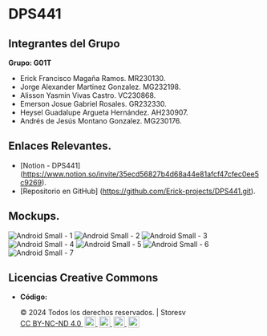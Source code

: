# DPS441

## Integrantes del Grupo

**Grupo: G01T**
- Erick Francisco Magaña Ramos. MR230130.
- Jorge Alexander Martinez Gonzalez. MG232198.
-	Alisson Yasmin Vivas Castro. VC230868.
-	Emerson Josue Gabriel Rosales. GR232330.
- Heysel Guadalupe Argueta Hernández. AH230907.
- Andrés de Jesús Montano Gonzalez. MG230176.

## Enlaces Relevantes.

- [Notion - DPS441] (https://www.notion.so/invite/35ecd56827b4d68a44e81afcf47cfec0ee5c9269).
- [Repositorio en GitHub] (https://github.com/Erick-projects/DPS441.git).
  
## Mockups.
![Android Small - 1](https://github.com/Erick-projects/DPS441-/assets/124595071/498bd0f9-bba4-4df9-8ffb-5ad53a09dfe7)
![Android Small - 2](https://github.com/Erick-projects/DPS441-/assets/124595071/5bab3f4c-448e-4580-b68a-e61e9a14f09a)
![Android Small - 3](https://github.com/Erick-projects/DPS441-/assets/124595071/e65d878d-4441-4372-af9b-4b6ff1358994)
![Android Small - 4](https://github.com/Erick-projects/DPS441-/assets/124595071/914c2f89-d431-4909-8524-7546c49724f5)
![Android Small - 5](https://github.com/Erick-projects/DPS441-/assets/124595071/766d2613-bd09-4951-a19d-4c90cda17a4c)
![Android Small - 6](https://github.com/Erick-projects/DPS441-/assets/124595071/1609d984-c5e2-432a-b305-ec28c2437d9e)
![Android Small - 7](https://github.com/Erick-projects/DPS441-/assets/124595071/494c0937-1752-4d9c-8166-875c4d3bbe58)

## Licencias Creative Commons

- **Código:**
  <div class="footer-license">
            <p>&copy; 2024 Todos los derechos reservados. | Storesv
                <span xmlns:cc="http://creativecommons.org/ns#" xmlns:dct="http://purl.org/dc/terms">
                    <a href="http://creativecommons.org/licenses/by-nc-nd/4.0/?ref=chooser-v1" target="_blank"
                        rel="license noopener noreferrer" style="display:inline-block;">
                        CC BY-NC-ND 4.0
                        <img style="height:22px!important;margin-left:3px;vertical-align:text-bottom;"
                            src="https://mirrors.creativecommons.org/presskit/icons/cc.svg?ref=chooser-v1">
                        <img style="height:22px!important;margin-left:3px;vertical-align:text-bottom;"
                            src="https://mirrors.creativecommons.org/presskit/icons/by.svg?ref=chooser-v1">
                        <img style="height:22px!important;margin-left:3px;vertical-align:text-bottom;"
                            src="https://mirrors.creativecommons.org/presskit/icons/nc.svg?ref=chooser-v1">
                        <img style="height:22px!important;margin-left:3px;vertical-align:text-bottom;"
                            src="https://mirrors.creativecommons.org/presskit/icons/nd.svg?ref=chooser-v1">
                    </a>
                </span>
            </p>
        </div>
